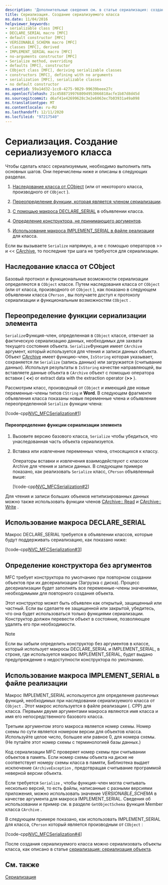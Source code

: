 ```yaml
---
description: 'Дополнительные сведения см. в статье сериализация: создание сериализуемого класса'
title: Сериализация. Создание сериализуемого класса
ms.date: 11/04/2016
helpviewer_keywords:
- serializable class [MFC]
- DECLARE_SERIAL macro [MFC]
- default constructor [MFC]
- VERSIONABLE_SCHEMA macro [MFC]
- classes [MFC], derived
- IMPLEMENT_SERIAL macro [MFC]
- no-arguments constructor [MFC]
- Serialize method, overriding
- defaults [MFC], constructor
- CObject class [MFC], deriving serializable classes
- constructors [MFC], defining with no arguments
- serialization [MFC], serializable classes
- no default constructor
ms.assetid: 59a14d32-1cc8-4275-9829-99639beee27c
ms.openlocfilehash: 21c45887199768094953066818acfe1b87d8d45d
ms.sourcegitcommit: d6af41e42699628c3e2e6063ec7b03931a49a098
ms.translationtype: MT
ms.contentlocale: ru-RU
ms.lasthandoff: 12/11/2020
ms.locfileid: "97217540"
---
```

# <a name="serialization-making-a-serializable-class"></a>Сериализация. Создание сериализуемого класса

Чтобы сделать класс сериализуемым, необходимо выполнить пять основных шагов. Они перечислены ниже и описаны в следующих разделах.

1. [Наследование класса от CObject](#_core_deriving_your_class_from_cobject) (или от некоторого класса, производного от `CObject` ).

1. [Переопределение функции, которая является членом сериализации](#_core_overriding_the_serialize_member_function).

1. [С помощью макроса DECLARE_SERIAL](#_core_using_the_declare_serial_macro) в объявлении класса.

1. [Определение конструктора, не принимающего аргументов](#_core_defining_a_constructor_with_no_arguments).

1. [Использование макроса IMPLEMENT_SERIAL в файле реализации](#_core_using_the_implement_serial_macro_in_the_implementation_file) для класса.

Если вы вызываете `Serialize` напрямую, а не с помощью операторов >> и << [CArchive](../mfc/reference/carchive-class.md), то последние три шага не требуются для сериализации.

## <a name="deriving-your-class-from-cobject"></a><a name="_core_deriving_your_class_from_cobject"></a> Наследование класса от CObject

Базовый протокол и функциональные возможности сериализации определяются в `CObject` классе. Путем наследования класса от `CObject` (или от класса, производного от `CObject` ), как показано в следующем объявлении класса `CPerson` , вы получаете доступ к протоколу сериализации и функциональным возможностям `CObject` .

## <a name="overriding-the-serialize-member-function"></a><a name="_core_overriding_the_serialize_member_function"></a> Переопределение функции сериализации элемента

`Serialize`Функция-член, определенная в `CObject` классе, отвечает за фактическую сериализацию данных, необходимых для захвата текущего состояния объекта. `Serialize`Функция имеет `CArchive` аргумент, который используется для чтения и записи данных объекта. Объект [CArchive](../mfc/reference/carchive-class.md) имеет функцию-член, `IsStoring` которая указывает, сохраняется ли `Serialize` (запись данных) или загружается (считывание данных). Используя результаты в `IsStoring` качестве направляющей, вы вставляете данные объекта в `CArchive` объект с помощью оператора вставки ( **<\<**) or extract data with the extraction operator (**>>** ).

Рассмотрим класс, производный от `CObject` и имеющий две новые переменные-члены типов `CString` и **Word**. В следующем фрагменте объявления класса показаны новые переменные члена и объявление переопределенной `Serialize` функции члена:

[!code-cpp[NVC_MFCSerialization#1](../mfc/codesnippet/cpp/serialization-making-a-serializable-class_1.h)]

#### <a name="to-override-the-serialize-member-function"></a>Переопределение функции сериализации элемента

1. Вызовите версию базового класса, `Serialize` чтобы убедиться, что унаследованная часть объекта сериализуется.

1. Вставка или извлечение переменных члена, относящихся к классу.

   Операторы вставки и извлечения взаимодействуют с классом Archive для чтения и записи данных. В следующем примере показано, как реализовать `Serialize` класс, `CPerson` объявленный выше:

   [!code-cpp[NVC_MFCSerialization#2](../mfc/codesnippet/cpp/serialization-making-a-serializable-class_2.cpp)]

Для чтения и записи больших объемов нетипизированных данных можно также использовать функции членов [CArchive:: Read](../mfc/reference/carchive-class.md#read) и [CArchive:: Write](../mfc/reference/carchive-class.md#write) .

## <a name="using-the-declare_serial-macro"></a><a name="_core_using_the_declare_serial_macro"></a> Использование макроса DECLARE_SERIAL

Макрос DECLARE_SERIAL требуется в объявлении классов, которые будут поддерживать сериализацию, как показано ниже:

[!code-cpp[NVC_MFCSerialization#3](../mfc/codesnippet/cpp/serialization-making-a-serializable-class_3.h)]

## <a name="defining-a-constructor-with-no-arguments"></a><a name="_core_defining_a_constructor_with_no_arguments"></a> Определение конструктора без аргументов

MFC требует конструктора по умолчанию при повторном создании объектов при их десериализации (Загрузка с диска). Процесс десериализации будет заполнять все переменные-члены значениями, необходимыми для повторного создания объекта.

Этот конструктор может быть объявлен как открытый, защищенный или частный. Если вы сделаете ее защищенной или закрытой, убедитесь, что она будет использоваться только функциями сериализации. Конструктор должен перевести объект в состояние, позволяющее удалять его при необходимости.

> [!NOTE]
> Если вы забыли определить конструктор без аргументов в классе, который использует макросы DECLARE_SERIAL и IMPLEMENT_SERIAL, в строке, где используется макрос IMPLEMENT_SERIAL, будет выдано предупреждение о недоступности конструктора по умолчанию.

## <a name="using-the-implement_serial-macro-in-the-implementation-file"></a><a name="_core_using_the_implement_serial_macro_in_the_implementation_file"></a> Использование макроса IMPLEMENT_SERIAL в файле реализации

Макрос IMPLEMENT_SERIAL используется для определения различных функций, необходимых при наследовании сериализуемого класса от `CObject` . Этот макрос используется в файле реализации (. CPP) для класса. Первыми двумя аргументами макроса являются имя класса и имя его непосредственного базового класса.

Третьим аргументом этого макроса является номер схемы. Номер схемы по сути является номером версии для объектов класса. Используйте целое число, большее или равное 0, для номера схемы. (Не путайте этот номер схемы с терминологией базы данных.)

Код сериализации MFC проверяет номер схемы при считывании объектов в память. Если номер схемы объекта на диске не соответствует номеру схемы класса в памяти, Библиотека выдает исключение `CArchiveException` , предотвращая считывание программой неверной версии объекта.

Если требуется `Serialize` , чтобы функция-член могла считывать несколько версий, то есть файлы, написанные с разными версиями приложения, можно использовать значение *VERSIONABLE_SCHEMA* в качестве аргумента для макроса IMPLEMENT_SERIAL. Сведения об использовании и пример см. в разделе `GetObjectSchema` функция Member класса `CArchive` .

В следующем примере показано, как использовать IMPLEMENT_SERIAL для класса, `CPerson` который является производным от `CObject` :

[!code-cpp[NVC_MFCSerialization#4](../mfc/codesnippet/cpp/serialization-making-a-serializable-class_4.cpp)]

После создания сериализуемого класса можно сериализовать объекты класса, как описано в статье [сериализация: сериализация объекта](../mfc/serialization-serializing-an-object.md).

## <a name="see-also"></a>См. также

[Сериализация](../mfc/serialization-in-mfc.md)
